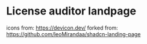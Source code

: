 # License auditor landpage

icons from: https://devicon.dev/
forked from: https://github.com/leoMirandaa/shadcn-landing-page
